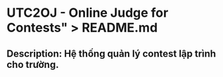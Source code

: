 # UTC2OJ - Online Judge for Contests" > README.md
## Description: Hệ thống quản lý contest lập trình cho trường.
